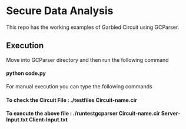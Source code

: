# Secure Data Analysis
This repo has the working examples of Garbled Circuit using GCParser. 

## Execution
Move into GCParser directory and then run the following command
#### python code.py

For manual execution you can type the following commands
#### To check the Circuit File : ./testfiles Circuit-name.cir
#### To execute the above file : ./runtestgcparser Circuit-name.cir Server-Input.txt Client-Input.txt
